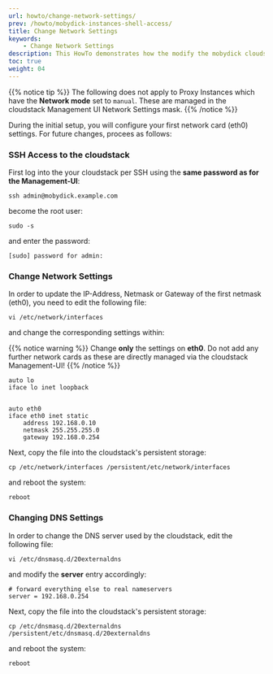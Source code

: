 ```yaml
---
url: howto/change-network-settings/
prev: /howto/mobydick-instances-shell-access/
title: Change Network Settings
keywords:
    - Change Network Settings
description: This HowTo demonstrates how the modify the mobydick cloudstack Network Settings
toc: true
weight: 04
---
```


{{% notice tip %}}
The following does not apply to Proxy Instances which have the **Network mode** set to `manual`. These are managed in the cloudstack Management UI Network Settings mask.
{{% /notice %}}

During the initial setup, you will configure your first network card (eth0) settings. For future changes, procees as follows:

### SSH Access to the cloudstack

First log into the your cloudstack per SSH using the **same password as for the
Management-UI**:

    ssh admin@mobydick.example.com

become the root user:

    sudo -s

and enter the password:

    [sudo] password for admin:

### Change Network Settings

In order to update the IP-Address, Netmask or Gateway of the first netmask (eth0), you need to edit the following file:

    vi /etc/network/interfaces

and change the corresponding settings within:

{{% notice warning %}}
Change **only** the settings on **eth0**. Do not add any further network cards as these are directly managed via the cloudstack Management-UI!
{{% /notice %}}

```
auto lo
iface lo inet loopback


auto eth0
iface eth0 inet static
    address 192.168.0.10
    netmask 255.255.255.0
    gateway 192.168.0.254
```

Next, copy the file into the cloudstack's persistent storage:

    cp /etc/network/interfaces /persistent/etc/network/interfaces

and reboot the system:

    reboot

### Changing DNS Settings

In order to change the DNS server used by the cloudstack, edit the following file:

    vi /etc/dnsmasq.d/20externaldns

and modify the **server** entry accordingly:

```
# forward everything else to real nameservers
server = 192.168.0.254
```

Next, copy the file into the cloudstack's persistent storage:

    cp /etc/dnsmasq.d/20externaldns /persistent/etc/dnsmasq.d/20externaldns

and reboot the system:

    reboot
